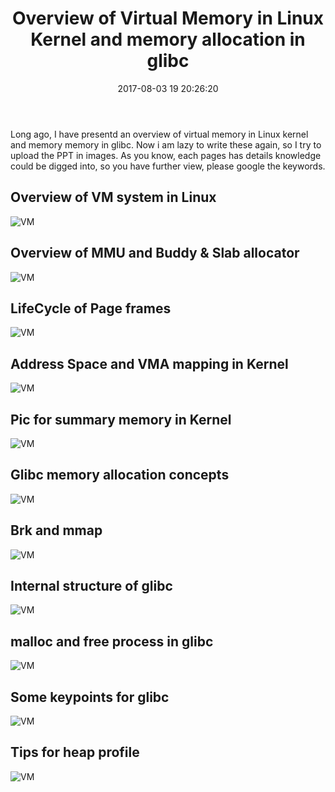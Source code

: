﻿---
title: Overview of Virtual Memory in Linux Kernel and memory allocation in glibc
date: 2017-08-03 19 20:26:20
tags: Virtual_Memory
categories: Knowledge
description: "Overview of Virtual Memory in Linux Kernel and memory allocation in glibc"
shadow: true
feature:
toc: true
---

Long ago, I have presentd an overview of virtual memory in Linux kernel and memory memory in glibc. Now i am lazy to write these again, so I try to upload the PPT in images. As you know, each pages has details knowledge could be digged into, so you have further view, please google the keywords.
## Overview of VM system in Linux ##
![VM](/images/memory/Slide3.PNG)
<!--more-->
## Overview of MMU and Buddy & Slab allocator ##
![VM](/images/memory/Slide4.PNG)
## LifeCycle of Page frames ##
![VM](/images/memory/Slide5.PNG)
## Address Space and VMA mapping in Kernel ##
![VM](/images/memory/Slide6.PNG)
## Pic for summary memory in Kernel ##
![VM](/images/memory/Slide7.PNG)
## Glibc memory allocation concepts ##
![VM](/images/memory/Slide8.PNG)
## Brk and mmap ##
![VM](/images/memory/Slide9.PNG)
## Internal structure of glibc ##
![VM](/images/memory/Slide10.PNG)
## malloc and free process in glibc ##
![VM](/images/memory/Slide11.PNG)
## Some keypoints for glibc ##
![VM](/images/memory/Slide12.PNG)
## Tips for heap profile ##
![VM](/images/memory/Slide13.PNG)

